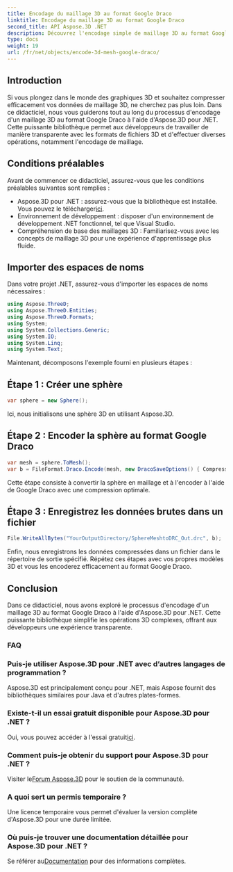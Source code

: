 ```yaml
---
title: Encodage du maillage 3D au format Google Draco
linktitle: Encodage du maillage 3D au format Google Draco
second_title: API Aspose.3D .NET
description: Découvrez l'encodage simple de maillage 3D au format Google Draco à l'aide d'Aspose.3D pour .NET. Suivez notre guide étape par étape. Efficace, puissant et convivial pour les développeurs !
type: docs
weight: 19
url: /fr/net/objects/encode-3d-mesh-google-draco/
---
```

## Introduction
Si vous plongez dans le monde des graphiques 3D et souhaitez compresser efficacement vos données de maillage 3D, ne cherchez pas plus loin. Dans ce didacticiel, nous vous guiderons tout au long du processus d'encodage d'un maillage 3D au format Google Draco à l'aide d'Aspose.3D pour .NET. Cette puissante bibliothèque permet aux développeurs de travailler de manière transparente avec les formats de fichiers 3D et d'effectuer diverses opérations, notamment l'encodage de maillage.
## Conditions préalables
Avant de commencer ce didacticiel, assurez-vous que les conditions préalables suivantes sont remplies :
-  Aspose.3D pour .NET : assurez-vous que la bibliothèque est installée. Vous pouvez le télécharger[ici](https://releases.aspose.com/3d/net/).
- Environnement de développement : disposer d'un environnement de développement .NET fonctionnel, tel que Visual Studio.
- Compréhension de base des maillages 3D : Familiarisez-vous avec les concepts de maillage 3D pour une expérience d'apprentissage plus fluide.
## Importer des espaces de noms
Dans votre projet .NET, assurez-vous d'importer les espaces de noms nécessaires :
```csharp
using Aspose.ThreeD;
using Aspose.ThreeD.Entities;
using Aspose.ThreeD.Formats;
using System;
using System.Collections.Generic;
using System.IO;
using System.Linq;
using System.Text;
```
Maintenant, décomposons l'exemple fourni en plusieurs étapes :
## Étape 1 : Créer une sphère
```csharp
var sphere = new Sphere();
```
Ici, nous initialisons une sphère 3D en utilisant Aspose.3D.
## Étape 2 : Encoder la sphère au format Google Draco
```csharp
var mesh = sphere.ToMesh();
var b = FileFormat.Draco.Encode(mesh, new DracoSaveOptions() { CompressionLevel = DracoCompressionLevel.Optimal });
```
Cette étape consiste à convertir la sphère en maillage et à l'encoder à l'aide de Google Draco avec une compression optimale.
## Étape 3 : Enregistrez les données brutes dans un fichier
```csharp
File.WriteAllBytes("YourOutputDirectory/SphereMeshtoDRC_Out.drc", b);
```
Enfin, nous enregistrons les données compressées dans un fichier dans le répertoire de sortie spécifié.
Répétez ces étapes avec vos propres modèles 3D et vous les encoderez efficacement au format Google Draco.
## Conclusion
Dans ce didacticiel, nous avons exploré le processus d'encodage d'un maillage 3D au format Google Draco à l'aide d'Aspose.3D pour .NET. Cette puissante bibliothèque simplifie les opérations 3D complexes, offrant aux développeurs une expérience transparente.

### FAQ
### Puis-je utiliser Aspose.3D pour .NET avec d’autres langages de programmation ?
Aspose.3D est principalement conçu pour .NET, mais Aspose fournit des bibliothèques similaires pour Java et d'autres plates-formes.
### Existe-t-il un essai gratuit disponible pour Aspose.3D pour .NET ?
 Oui, vous pouvez accéder à l'essai gratuit[ici](https://releases.aspose.com/).
### Comment puis-je obtenir du support pour Aspose.3D pour .NET ?
 Visiter le[Forum Aspose.3D](https://forum.aspose.com/c/3d/18) pour le soutien de la communauté.
### A quoi sert un permis temporaire ?
Une licence temporaire vous permet d'évaluer la version complète d'Aspose.3D pour une durée limitée.
### Où puis-je trouver une documentation détaillée pour Aspose.3D pour .NET ?
 Se référer au[Documentation](https://reference.aspose.com/3d/net/) pour des informations complètes.